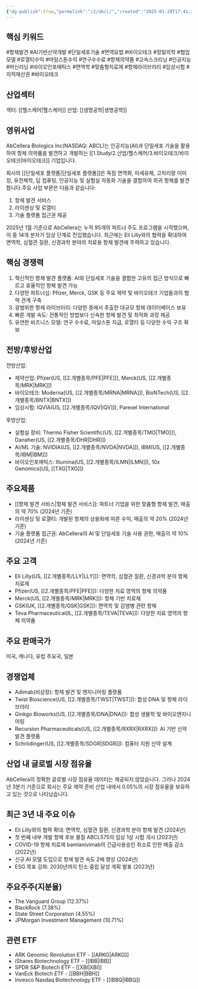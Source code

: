 ```yaml
---
{"dg-publish":true,"permalink":"/2/abcl/","created":"2025-01-29T17:41:31.630+09:00","updated":"2025-07-29T21:37:04.240+09:00"}
---
```


## 핵심 키워드

#항체발견 #AI기반신약개발 #단일세포기술 #면역요법 #바이오테크 #정밀의학 #협업모델 #로열티수익 #마일스톤수익 #연구수수료 #항체의약품 #고속스크리닝 #인공지능 #머신러닝 #바이오인포매틱스 #면역학 #맞춤형치료제 #항체라이브러리 #임상시험 #지적재산권 #바이오테크 

## 산업섹터

섹터: [[헬스케어\|헬스케어]]
산업: [[생명공학\|생명공학]]

## 영위사업

AbCellera Biologics Inc(NASDAQ: ABCL)는 인공지능(AI)과 단일세포 기술을 활용하여 항체 의약품을 발견하고 개발하는 [[1.Study/2.산업/헬스케어/3.바이오테크/바이오테크\|바이오테크]] 기업입니다.

회사의 [[단일세포 플랫폼\|단일세포 플랫폼]]은 독점 면역화, 미세유체, 고처리량 이미징, 유전체학, 딥 컴퓨팅, 인공지능 및 실험실 자동화 기술을 결합하여 희귀 항체를 발견합니다.주요 사업 부문은 다음과 같습니다:

1. 항체 발견 서비스
2. 라이센싱 및 로열티
3. 기술 플랫폼 접근권 제공

2025년 1월 기준으로 AbCellera는 누적 95개의 파트너 주도 프로그램을 시작했으며, 이 중 14개 분자가 임상 단계로 진입했습니다. 최근에는 Eli Lilly와의 협력을 확대하여 면역학, 심혈관 질환, 신경과학 분야의 치료용 항체 발견에 주력하고 있습니다.

## 핵심 경쟁력

1. 혁신적인 항체 발견 플랫폼: AI와 단일세포 기술을 결합한 고유의 접근 방식으로 빠르고 효율적인 항체 발견 가능
2. 다양한 파트너십: Pfizer, Merck, GSK 등 주요 제약 및 바이오테크 기업들과의 협력 관계 구축
3. 광범위한 항체 라이브러리: 다양한 종에서 추출한 대규모 항체 데이터베이스 보유
4. 빠른 개발 속도: 전통적인 방법보다 신속한 항체 발견 및 최적화 과정 제공
5. 유연한 비즈니스 모델: 연구 수수료, 마일스톤 지급, 로열티 등 다양한 수익 구조 확보

## 전방/후방산업

전방산업:

- 제약산업: Pfizer(US, [[2.개별종목/PFE\|PFE]]), Merck(US, [[2.개별종목/MRK\|MRK]])
- 바이오테크: Moderna(US, [[2.개별종목/MRNA\|MRNA]]), BioNTech(US, [[2.개별종목/BNTX\|BNTX]])
- 임상시험: IQVIA(US, [[2.개별종목/IQV\|IQV]]), Parexel International

후방산업:

- 실험실 장비: Thermo Fisher Scientific(US, [[2.개별종목/TMO\|TMO]]), Danaher(US, [[2.개별종목/DHR\|DHR]])
- AI/ML 기술: NVIDIA(US, [[2.개별종목/NVDA\|NVDA]]), IBM(US, [[2.개별종목/IBM\|IBM]])
- 바이오인포매틱스: Illumina(US, [[2.개별종목/ILMN\|ILMN]]), 10x Genomics(US, [[TXG\|TXG]])

## 주요제품

- [[항체 발견 서비스\|항체 발견 서비스]]: 파트너 기업을 위한 맞춤형 항체 발견, 매출의 약 70% (2024년 기준)
- 라이센싱 및 로열티: 개발된 항체의 상용화에 따른 수익, 매출의 약 20% (2024년 기준)
- 기술 플랫폼 접근권: AbCellera의 AI 및 단일세포 기술 사용 권한, 매출의 약 10% (2024년 기준)

## 주요 고객

- Eli Lilly(US, [[2.개별종목/LLY\|LLY]]): 면역학, 심혈관 질환, 신경과학 분야 항체 치료제
- Pfizer(US, [[2.개별종목/PFE\|PFE]]): 다양한 치료 영역의 항체 의약품
- Merck(US, [[2.개별종목/MRK\|MRK]]): 항체 기반 치료제
- GSK(UK, [[2.개별종목/GSK\|GSK]]): 면역학 및 감염병 관련 항체
- Teva Pharmaceutical(IL, [[2.개별종목/TEVA\|TEVA]]): 다양한 치료 영역의 항체 의약품

## 주요 판매국가

미국, 캐나다, 유럽 주요국, 일본

## 경쟁업체

- Adimab(비상장): 항체 발견 및 엔지니어링 플랫폼
- Twist Bioscience(US, [[2.개별종목/TWST\|TWST]]): 합성 DNA 및 항체 라이브러리
- Ginkgo Bioworks(US, [[2.개별종목/DNA\|DNA]]): 합성 생물학 및 바이오엔지니어링
- Recursion Pharmaceuticals(US, [[2.개별종목/RXRX\|RXRX]]): AI 기반 신약 발견 플랫폼
- Schrödinger(US, [[2.개별종목/SDGR\|SDGR]]): 컴퓨터 지원 신약 설계

## 산업 내 글로벌 시장 점유율

AbCellera의 정확한 글로벌 시장 점유율 데이터는 제공되지 않았습니다. 그러나 2024년 3분기 기준으로 회사는 주요 제약 준비 산업 내에서 0.05%의 시장 점유율을 보유하고 있는 것으로 나타났습니다.

## 최근 3년 내 주요 이슈

- Eli Lilly와의 협력 확대: 면역학, 심혈관 질환, 신경과학 분야 항체 발견 (2024년)
- 첫 번째 내부 개발 항체 후보 물질 ABCL575의 임상 1상 시험 개시 (2023년)
- COVID-19 항체 치료제 bamlanivimab의 긴급사용승인 취소로 인한 매출 감소 (2022년)
- 신규 AI 모델 도입으로 항체 발견 속도 2배 향상 (2024년)
- ESG 목표 강화: 2030년까지 탄소 중립 달성 계획 발표 (2023년)

## 주요주주(지분율)

- The Vanguard Group (12.37%)
- BlackRock (7.38%)
- State Street Corporation (4.55%)
- JPMorgan Investment Management (10.71%)

## 관련 ETF

- ARK Genomic Revolution ETF - [[ARKG\|ARKG]]
- iShares Biotechnology ETF - [[IBB\|IBB]]
- SPDR S&P Biotech ETF - [[XBI\|XBI]]
- VanEck Biotech ETF - [[BBH\|BBH]]
- Invesco Nasdaq Biotechnology ETF - [[IBBQ\|IBBQ]]